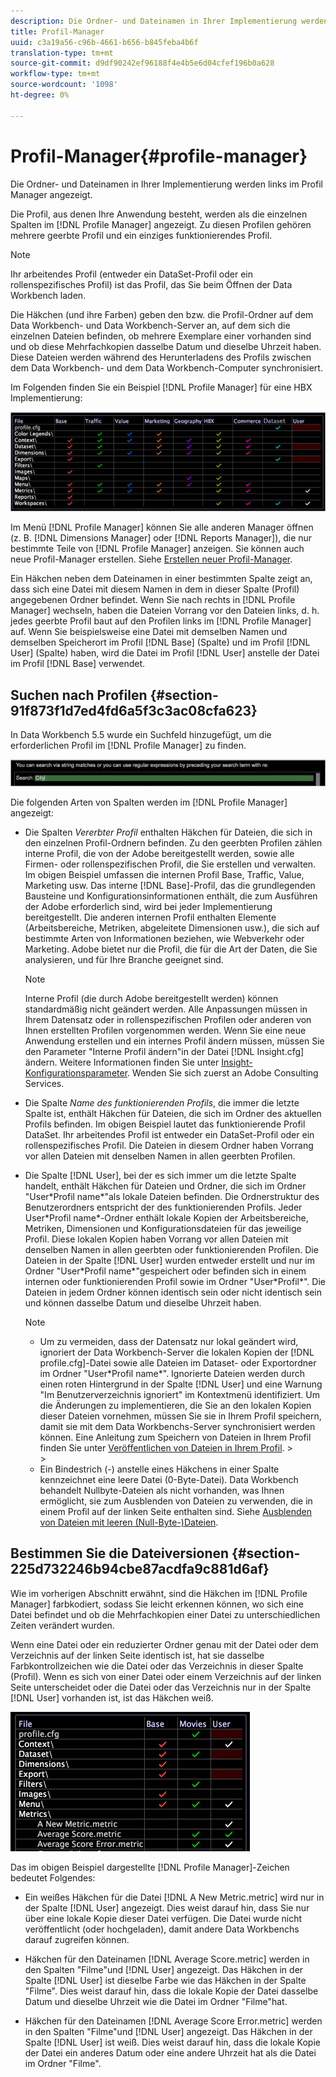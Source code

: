 ```yaml
---
description: Die Ordner- und Dateinamen in Ihrer Implementierung werden links im Profil Manager angezeigt.
title: Profil-Manager
uuid: c3a19a56-c96b-4661-b656-b845feba4b6f
translation-type: tm+mt
source-git-commit: d9df90242ef96188f4e4b5e6d04cfef196b0a628
workflow-type: tm+mt
source-wordcount: '1098'
ht-degree: 0%

---
```



# Profil-Manager{#profile-manager}

Die Ordner- und Dateinamen in Ihrer Implementierung werden links im Profil Manager angezeigt.

Die Profil, aus denen Ihre Anwendung besteht, werden als die einzelnen Spalten im [!DNL Profile Manager] angezeigt. Zu diesen Profilen gehören mehrere geerbte Profil und ein einziges funktionierendes Profil.

>[!NOTE]
>
>Ihr arbeitendes Profil (entweder ein DataSet-Profil oder ein rollenspezifisches Profil) ist das Profil, das Sie beim Öffnen der Data Workbench laden.

Die Häkchen (und ihre Farben) geben den bzw. die Profil-Ordner auf dem Data Workbench- und Data Workbench-Server an, auf dem sich die einzelnen Dateien befinden, ob mehrere Exemplare einer  vorhanden sind und ob diese Mehrfachkopien dasselbe Datum und dieselbe Uhrzeit haben. Diese Dateien werden während des Herunterladens des Profils zwischen dem Data Workbench- und dem Data Workbench-Computer synchronisiert.

Im Folgenden finden Sie ein Beispiel [!DNL Profile Manager] für eine HBX Implementierung:

![](assets/client-prof.png)

Im Menü [!DNL Profile Manager] können Sie alle anderen Manager öffnen (z. B. [!DNL Dimensions Manager] oder [!DNL Reports Manager]), die nur bestimmte Teile von [!DNL Profile Manager] anzeigen. Sie können auch neue Profil-Manager erstellen. Siehe [Erstellen neuer Profil-Manager](../../../../home/c-get-started/c-intf-anlys-ftrs/c-cstm-prof-files-mgrs/c-new-prof-mgrs.md#concept-0021e006523e4d538aaa16322731d9d3).

Ein Häkchen neben dem Dateinamen in einer bestimmten Spalte zeigt an, dass sich eine Datei mit diesem Namen in dem in dieser Spalte (Profil) angegebenen Ordner befindet. Wenn Sie nach rechts in [!DNL Profile Manager] wechseln, haben die Dateien Vorrang vor den Dateien links, d. h. jedes geerbte Profil baut auf den Profilen links im [!DNL Profile Manager] auf. Wenn Sie beispielsweise eine Datei mit demselben Namen und demselben Speicherort im Profil [!DNL Base] (Spalte) und im Profil [!DNL User] (Spalte) haben, wird die Datei im Profil [!DNL User] anstelle der Datei im Profil [!DNL Base] verwendet.

## Suchen nach Profilen {#section-91f873f1d7ed4fd6a5f3c3ac08cfa623}

In Data Workbench 5.5 wurde ein Suchfeld hinzugefügt, um die erforderlichen Profil im [!DNL Profile Manager] zu finden.

![](assets/client-prof2.png)

Die folgenden Arten von Spalten werden im [!DNL Profile Manager] angezeigt:

* Die Spalten *Vererbter Profil* enthalten Häkchen für Dateien, die sich in den einzelnen Profil-Ordnern befinden. Zu den geerbten Profilen zählen interne Profil, die von der Adobe bereitgestellt werden, sowie alle Firmen- oder rollenspezifischen Profil, die Sie erstellen und verwalten. Im obigen Beispiel umfassen die internen Profil Base, Traffic, Value, Marketing usw. Das interne [!DNL Base]-Profil, das die grundlegenden Bausteine und Konfigurationsinformationen enthält, die zum Ausführen der Adobe erforderlich sind, wird bei jeder Implementierung bereitgestellt. Die anderen internen Profil enthalten Elemente (Arbeitsbereiche, Metriken, abgeleitete Dimensionen usw.), die sich auf bestimmte Arten von Informationen beziehen, wie Webverkehr oder Marketing. Adobe bietet nur die Profil, die für die Art der Daten, die Sie analysieren, und für Ihre Branche geeignet sind.

   >[!NOTE]
   >
   >Interne Profil (die durch Adobe bereitgestellt werden) können standardmäßig nicht geändert werden. Alle Anpassungen müssen in Ihrem Datensatz oder in rollenspezifischen Profilen oder anderen von Ihnen erstellten Profilen vorgenommen werden. Wenn Sie eine neue Anwendung erstellen und ein internes Profil ändern müssen, müssen Sie den Parameter &quot;Interne Profil ändern&quot;in der Datei [!DNL Insight.cfg] ändern. Weitere Informationen finden Sie unter [Insight-Konfigurationsparameter](../../../../home/c-get-started/c-insght-config-param.md#concept-14da97d0756348e885c08ca9e866074b). Wenden Sie sich zuerst an Adobe Consulting Services.

* Die Spalte *Name des funktionierenden Profils*, die immer die letzte Spalte ist, enthält Häkchen für Dateien, die sich im Ordner des aktuellen Profils befinden. Im obigen Beispiel lautet das funktionierende Profil DataSet. Ihr arbeitendes Profil ist entweder ein DataSet-Profil oder ein rollenspezifisches Profil. Die Dateien in diesem Ordner haben Vorrang vor allen Dateien mit denselben Namen in allen geerbten Profilen.
* Die Spalte [!DNL User], bei der es sich immer um die letzte Spalte handelt, enthält Häkchen für Dateien und Ordner, die sich im Ordner &quot;User\*Profil name*&quot;als lokale Dateien befinden. Die Ordnerstruktur des Benutzerordners entspricht der des funktionierenden Profils. Jeder User\*Profil name*-Ordner enthält lokale Kopien der Arbeitsbereiche, Metriken, Dimensionen und Konfigurationsdateien für das jeweilige Profil. Diese lokalen Kopien haben Vorrang vor allen Dateien mit denselben Namen in allen geerbten oder funktionierenden Profilen. Die Dateien in der Spalte [!DNL User] wurden entweder erstellt und nur im Ordner &quot;User\*Profil name*&quot;gespeichert oder befinden sich in einem internen oder funktionierenden Profil sowie im Ordner &quot;User\*Profil*&quot;. Die Dateien in jedem Ordner können identisch sein oder nicht identisch sein und können dasselbe Datum und dieselbe Uhrzeit haben.

   >[!NOTE]
   >
   >
   >    
   >    
   >    * Um zu vermeiden, dass der Datensatz nur lokal geändert wird, ignoriert der Data Workbench-Server die lokalen Kopien der [!DNL profile.cfg]-Datei sowie alle Dateien im Dataset- oder Exportordner im Ordner &quot;User\*Profil name*&quot;. Ignorierte Dateien werden durch einen roten Hintergrund in der Spalte [!DNL User] und eine Warnung &quot;Im Benutzerverzeichnis ignoriert&quot; im Kontextmenü identifiziert. Um die Änderungen zu implementieren, die Sie an den lokalen Kopien dieser Dateien vornehmen, müssen Sie sie in Ihrem Profil speichern, damit sie mit dem Data Workbenchs-Server synchronisiert werden können. Eine Anleitung zum Speichern von Dateien in Ihrem Profil finden Sie unter [Veröffentlichen von Dateien in Ihrem Profil](../../../../home/c-get-started/c-admin-intrf/c-prof-mgr/t-pub-files-wkg-prof.md#task-a0106e010c834d16bd60eef4721b6af9).
      >    
      >    
   * Ein Bindestrich (-) anstelle eines Häkchens in einer Spalte kennzeichnet eine leere Datei (0-Byte-Datei). Data Workbench behandelt Nullbyte-Dateien als nicht vorhanden, was Ihnen ermöglicht, sie zum Ausblenden von Dateien zu verwenden, die in einem Profil auf der linken Seite enthalten sind. Siehe [Ausblenden von Dateien mit leeren (Null-Byte-)Dateien](../../../../home/c-get-started/c-admin-intrf/c-prof-mgr/c-empty-files.md#concept-e776fac9e5904bed8c13b9d5eb17c491).


## Bestimmen Sie die Dateiversionen {#section-225d732246b94cbe87acdfa9c881d6af}

Wie im vorherigen Abschnitt erwähnt, sind die Häkchen im [!DNL Profile Manager] farbkodiert, sodass Sie leicht erkennen können, wo sich eine Datei befindet und ob die Mehrfachkopien einer Datei zu unterschiedlichen Zeiten verändert wurden.

Wenn eine Datei oder ein reduzierter Ordner genau mit der Datei oder dem Verzeichnis auf der linken Seite identisch ist, hat sie dasselbe Farbkontrollzeichen wie die Datei oder das Verzeichnis in dieser Spalte (Profil). Wenn es sich von einer Datei oder einem Verzeichnis auf der linken Seite unterscheidet oder die Datei oder das Verzeichnis nur in der Spalte [!DNL User] vorhanden ist, ist das Häkchen weiß.

![](assets/vis_ProfMgr_LocalFiles.png)

Das im obigen Beispiel dargestellte [!DNL Profile Manager]-Zeichen bedeutet Folgendes:

* Ein weißes Häkchen für die Datei [!DNL A New Metric.metric] wird nur in der Spalte [!DNL User] angezeigt. Dies weist darauf hin, dass Sie nur über eine lokale Kopie dieser Datei verfügen. Die Datei wurde nicht veröffentlicht (oder hochgeladen), damit andere Data Workbenchs darauf zugreifen können.

* Häkchen für den Dateinamen [!DNL Average Score.metric] werden in den Spalten &quot;Filme&quot;und [!DNL User] angezeigt. Das Häkchen in der Spalte [!DNL User] ist dieselbe Farbe wie das Häkchen in der Spalte &quot;Filme&quot;. Dies weist darauf hin, dass die lokale Kopie der Datei dasselbe Datum und dieselbe Uhrzeit wie die Datei im Ordner &quot;Filme&quot;hat.

* Häkchen für den Dateinamen [!DNL Average Score Error.metric] werden in den Spalten &quot;Filme&quot;und [!DNL User] angezeigt. Das Häkchen in der Spalte [!DNL User] ist weiß. Dies weist darauf hin, dass die lokale Kopie der Datei ein anderes Datum oder eine andere Uhrzeit hat als die Datei im Ordner &quot;Filme&quot;.


